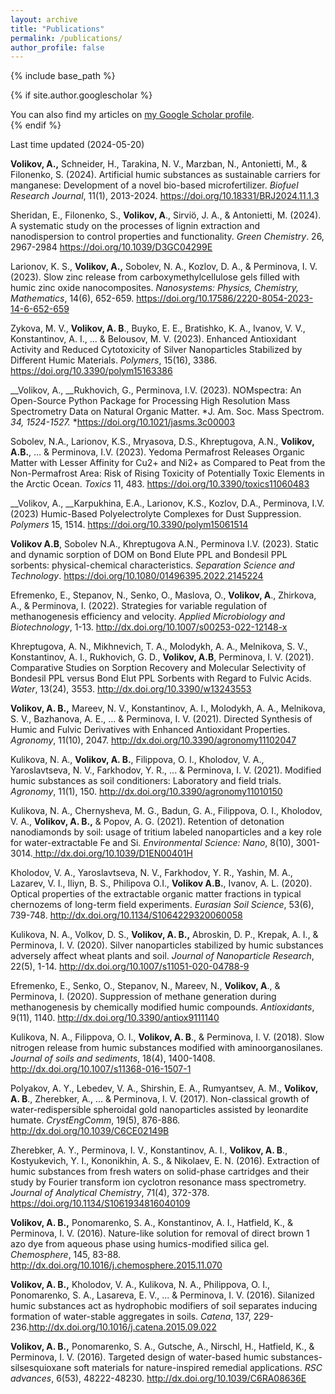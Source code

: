 ```yaml
---
layout: archive
title: "Publications"
permalink: /publications/
author_profile: false
---
```


{% include base_path %}

{% if site.author.googlescholar %}
  <div class="wordwrap">You can also find my articles on <a href="{{site.author.googlescholar}}">my Google Scholar profile</a>.</div>
{% endif %}

Last time updated (2024-05-20)

__Volikov, A\.,__ Schneider, H\., Tarakina, N\. V\., Marzban, N\., Antonietti, M\., & Filonenko, S\. \(2024\)\. Artificial humic substances as sustainable carriers for manganese: Development of a novel bio\-based microfertilizer\. *Biofuel Research Journal*, 11\(1\), 2013\-2024\. [https://doi\.org/10\.18331/BRJ2024\.11\.1\.3](https://doi.org/10.18331/BRJ2024.11.1.3)

Sheridan, E\., Filonenko, S\., __Volikov, A__\., Sirviö, J\. A\., & Antonietti, M\. \(2024\)\. A systematic study on the processes of lignin extraction and nanodispersion to control properties and functionality\. *Green Chemistry*\. 26, 2967\-2984 [https://doi\.org/10\.1039/D3GC04299E](https://doi.org/10.1039/D3GC04299E)

Larionov, K\. S\., __Volikov, A\.,__ Sobolev, N\. A\., Kozlov, D\. A\., & Perminova, I\. V\. \(2023\)\. Slow zinc release from carboxymethylcellulose gels filled with humic zinc oxide nanocomposites\. *Nanosystems: Physics, Chemistry, Mathematics*, 14\(6\), 652\-659\. [https://doi\.org/10\.17586/2220\-8054\-2023\-14\-6\-652\-659](https://doi.org/10.17586/2220-8054-2023-14-6-652-659)

Zykova, M\. V\., __Volikov, A\. B__\., Buyko, E\. E\., Bratishko, K\. A\., Ivanov, V\. V\., Konstantinov, A\. I\., \.\.\. & Belousov, M\. V\. \(2023\)\. Enhanced Antioxidant Activity and Reduced Cytotoxicity of Silver Nanoparticles Stabilized by Different Humic Materials\. *Polymers*, 15\(16\), 3386\. [https://doi\.org/10\.3390/polym15163386](https://doi.org/10.3390/polym15163386)

__Volikov, A\., __Rukhovich, G\., Perminova, I\.V\. \(2023\)\. NOMspectra: An Open\-Source Python Package for Processing High Resolution Mass Spectrometry Data on Natural Organic Matter\. *J\. Am\. Soc\. Mass Spectrom\. *34, 1524\-1527\.* *[https://doi\.org/10\.1021/jasms\.3c00003](https://doi.org/10.1021/jasms.3c00003)

Sobolev, N\.A\., Larionov, K\.S\., Mryasova, D\.S\., Khreptugova, A\.N\., __Volikov, A\.B\.__, … & Perminova, I\.V\. \(2023\)\. Yedoma Permafrost Releases Organic Matter with Lesser Affinity for Cu2\+ and Ni2\+ as Compared to Peat from the Non\-Permafrost Area: Risk of Rising Toxicity of Potentially Toxic Elements in the Arctic Ocean\. *Toxics* 11, 483\. [https://doi\.org/10\.3390/toxics11060483](https://doi.org/10.3390/toxics11060483)

__Volikov, A\., __Karpukhina, E\.A\., Larionov, K\.S\., Kozlov, D\.A\., Perminova, I\.V\. \(2023\) Humic\-Based Polyelectrolyte Complexes for Dust Suppression\. *Polymers* 15, 1514\. [https://doi\.org/10\.3390/polym15061514](https://doi.org/10.3390/polym15061514)

__Volikov A\.B__, Sobolev N\.A\., Khreptugova A\.N\., Perminova I\.V\. \(2023\)\. Static and dynamic sorption of DOM on Bond Elute PPL and Bondesil PPL sorbents: physical\-chemical characteristics\. *Separation Science and Technology*\. [https://doi\.org/10\.1080/01496395\.2022\.2145224](https://doi.org/10.1080/01496395.2022.2145224)

Efremenko, E\., Stepanov, N\., Senko, O\., Maslova, O\., __Volikov, A__\., Zhirkova, A\., & Perminova, I\. \(2022\)\. Strategies for variable regulation of methanogenesis efficiency and velocity\. *Applied Microbiology and Biotechnology*, 1\-13\. [http://dx\.doi\.org/10\.1007/s00253\-022\-12148\-x](http://dx.doi.org/10.1007/s00253-022-12148-x)

Khreptugova, A\. N\., Mikhnevich, T\. A\., Molodykh, A\. A\., Melnikova, S\. V\., Konstantinov, A\. I\., Rukhovich, G\. D\., __Volikov, A\.B__, Perminova, I\. V\. \(2021\)\. Comparative Studies on Sorption Recovery and Molecular Selectivity of Bondesil PPL versus Bond Elut PPL Sorbents with Regard to Fulvic Acids\. *Water*, 13\(24\), 3553\. [http://dx\.doi\.org/10\.3390/w13243553](http://dx.doi.org/10.3390/w13243553)

__Volikov, A\. B\.,__ Mareev, N\. V\., Konstantinov, A\. I\., Molodykh, A\. A\., Melnikova, S\. V\., Bazhanova, A\. E\., \.\.\. & Perminova, I\. V\. \(2021\)\. Directed Synthesis of Humic and Fulvic Derivatives with Enhanced Antioxidant Properties\. *Agronomy*, 11\(10\), 2047\. [http://dx\.doi\.org/10\.3390/agronomy11102047](http://dx.doi.org/10.3390/agronomy11102047)

Kulikova, N\. A\., __Volikov, A\. B\.__, Filippova, O\. I\., Kholodov, V\. A\., Yaroslavtseva, N\. V\., Farkhodov, Y\. R\., \.\.\. & Perminova, I\. V\. \(2021\)\. Modified humic substances as soil conditioners: Laboratory and field trials\. *Agronomy*, 11\(1\), 150\. [http://dx\.doi\.org/10\.3390/agronomy11010150](http://dx.doi.org/10.3390/agronomy11010150)

Kulikova, N\. A\., Chernysheva, M\. G\., Badun, G\. A\., Filippova, O\. I\., Kholodov, V\. A\., __Volikov, A\. B\.,__ & Popov, A\. G\. \(2021\)\. Retention of detonation nanodiamonds by soil: usage of tritium labeled nanoparticles and a key role for water\-extractable Fe and Si\. *Environmental Science: Nano*, 8\(10\), 3001\-3014\.[ http://dx\.doi\.org/10\.1039/D1EN00401H](http://dx.doi.org/10.1039/D1EN00401H)

Kholodov, V\. A\., Yaroslavtseva, N\. V\., Farkhodov, Y\. R\., Yashin, M\. A\., Lazarev, V\. I\., Iliyn, B\. S\., Philipova O\.I\., __Volikov A\.B\.__, Ivanov, A\. L\. \(2020\)\. Optical properties of the extractable organic matter fractions in typical chernozems of long\-term field experiments\. *Eurasian Soil Science*, 53\(6\), 739\-748\. [http://dx\.doi\.org/10\.1134/S1064229320060058](http://dx.doi.org/10.1134/S1064229320060058)

Kulikova, N\. A\., Volkov, D\. S\., __Volikov, A\. B\.,__ Abroskin, D\. P\., Krepak, A\. I\., & Perminova, I\. V\. \(2020\)\. Silver nanoparticles stabilized by humic substances adversely affect wheat plants and soil\. *Journal of Nanoparticle Research*, 22\(5\), 1\-14\. [http://dx\.doi\.org/10\.1007/s11051\-020\-04788\-9](http://dx.doi.org/10.1007/s11051-020-04788-9)

Efremenko, E\., Senko, O\., Stepanov, N\., Mareev, N\., __Volikov, A__\., & Perminova, I\. \(2020\)\. Suppression of methane generation during methanogenesis by chemically modified humic compounds\. *Antioxidants*, 9\(11\), 1140\. [http://dx\.doi\.org/10\.3390/antiox9111140](http://dx.doi.org/10.3390/antiox9111140)

Kulikova, N\. A\., Filippova, O\. I\., __Volikov, A\. B__\., & Perminova, I\. V\. \(2018\)\. Slow nitrogen release from humic substances modified with aminoorganosilanes\. *Journal of soils and sediments*, 18\(4\), 1400\-1408\. [http://dx\.doi\.org/10\.1007/s11368\-016\-1507\-1](http://dx.doi.org/10.1007/s11368-016-1507-1)

Polyakov, A\. Y\., Lebedev, V\. A\., Shirshin, E\. A\., Rumyantsev, A\. M\., __Volikov, A\. B__\., Zherebker, A\., \.\.\. & Perminova, I\. V\. \(2017\)\. Non\-classical growth of water\-redispersible spheroidal gold nanoparticles assisted by leonardite humate\. *CrystEngComm*, 19\(5\), 876\-886\. [http://dx\.doi\.org/10\.1039/C6CE02149B](http://dx.doi.org/10.1039/C6CE02149B)

Zherebker, A\. Y\., Perminova, I\. V\., Konstantinov, A\. I\., __Volikov, A\. B__\., Kostyukevich, Y\. I\., Kononikhin, A\. S\., & Nikolaev, E\. N\. \(2016\)\. Extraction of humic substances from fresh waters on solid\-phase cartridges and their study by Fourier transform ion cyclotron resonance mass spectrometry\. *Journal of Analytical Chemistry*, 71\(4\), 372\-378\. [https://doi\.org/10\.1134/S1061934816040109](https://doi.org/10.1134/S1061934816040109)

__Volikov, A\. B\.,__ Ponomarenko, S\. A\., Konstantinov, A\. I\., Hatfield, K\., & Perminova, I\. V\. \(2016\)\. Nature\-like solution for removal of direct brown 1 azo dye from aqueous phase using humics\-modified silica gel\. *Chemosphere*, 145, 83\-88\. [http://dx\.doi\.org/10\.1016/j\.chemosphere\.2015\.11\.070](http://dx.doi.org/10.1016/j.chemosphere.2015.11.070)

__Volikov, A\. B\.,__ Kholodov, V\. A\., Kulikova, N\. A\., Philippova, O\. I\., Ponomarenko, S\. A\., Lasareva, E\. V\., \.\.\. & Perminova, I\. V\. \(2016\)\. Silanized humic substances act as hydrophobic modifiers of soil separates inducing formation of water\-stable aggregates in soils\. *Catena*, 137, 229\-236\.[http://dx\.doi\.org/10\.1016/j\.catena\.2015\.09\.022](http://dx.doi.org/10.1016/j.catena.2015.09.022)

__Volikov, A\. B\.,__ Ponomarenko, S\. A\., Gutsche, A\., Nirschl, H\., Hatfield, K\., & Perminova, I\. V\. \(2016\)\. Targeted design of water\-based humic substances\-silsesquioxane soft materials for nature\-inspired remedial applications\. *RSC advances*, 6\(53\), 48222\-48230\. [http://dx\.doi\.org/10\.1039/C6RA08636E](http://dx.doi.org/10.1039/C6RA08636E)

